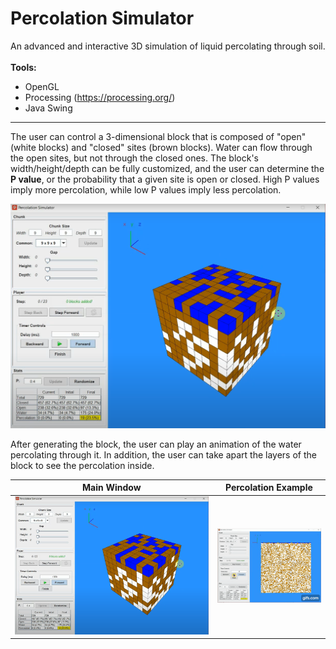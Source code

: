 # Percolation Simulator
An advanced and interactive 3D simulation of liquid percolating through soil.
<br><br>
<b>Tools:</b>
* OpenGL
* Processing (https://processing.org/)
* Java Swing
***
The user can control a 3-dimensional block that is composed of "open" (white blocks) and "closed" sites (brown blocks). Water can flow through the open sites, but not through the closed ones. The block's width/height/depth can be fully customized, and the user can determine the <b>P value</b>, or the probability that a given site is open or closed. High P values imply more percolation, while low P values imply less percolation.

<p align="center">
<img src="https://github.com/DavidDinkevich/Percolation-Simulator/blob/master/About/Screenshot1.png" width="700"/>

After generating the block, the user can play an animation of the water percolating through it. In addition, the user can take apart the layers of the block to see the percolation inside.

<p align="center">

Main Window             |  Percolation Example
:-------------------------:|:-------------------------:
<img src="https://github.com/DavidDinkevich/Percolation-Simulator/blob/master/About/Screenshot1.png" width="1024"/>  |  ![Percolation Animation](https://github.com/DavidDinkevich/Percolation-Simulator/blob/master/About/zoomed-out-percolation.gif)





